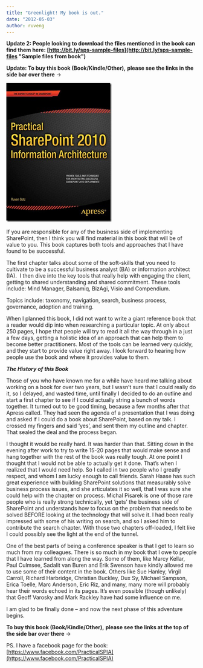 ```yaml
---
title: "Greenlight! My book is out."
date: "2012-05-03"
author: ruveng
---
```


**Update 2: People looking to download the files mentioned in the book can find them here: [http://bit.ly/sps-sample-files](http://bit.ly/sps-sample-files "Sample files from book")**

**Update: To buy this book (Book/Kindle/Other),** **please see the links in the side bar over there** →

[![FinalCover](images/FinalCover_thumb.jpg "FinalCover")](http://spinsiders.com/ruveng/files/2012/05/FinalCover.jpg)

If you are responsible for any of the business side of implementing SharePoint, then I think you will find material in this book that will be of value to you. This book captures both tools and approaches that I have found to be successful.

The first chapter talks about some of the soft-skills that you need to cultivate to be a successful business analyst (BA) or information architect (IA).  I then dive into the key tools that really help with engaging the client, getting to shared understanding and shared commitment. These tools include: Mind Manager, Balsamiq, BizAgi, Visio and Compendium.

Topics include: taxonomy, navigation, search, business process, governance, adoption and training.

When I planned this book, I did not want to write a giant reference book that a reader would dip into when researching a particular topic. At only about 250 pages, I hope that people will try to read it all the way through in a just a few days, getting a holistic idea of an approach that can help them to become better practitioners. Most of the tools can be learned very quickly, and they start to provide value right away. I look forward to hearing how people use the book and where it provides value to them.

**_The History of this Book_**

Those of you who have known me for a while have heard me talking about working on a book for over two years, but I wasn’t sure that I could really do it, so I delayed, and wasted time, until finally I decided to do an outline and start a first chapter to see if I could actually string a bunch of words together. It turned out to be good timing, because a few months after that Apress called. They had seen the agenda of a presentation that I was doing and asked if I could do a book about SharePoint, based on my talk. I crossed my fingers and said ‘yes’, and sent them my outline and chapter. That sealed the deal and the process began.

I thought it would be really hard. It was harder than that. Sitting down in the evening after work to try to write 15-20 pages that would make sense and hang together with the rest of the book was really tough. At one point I thought that I would not be able to actually get it done. That’s when I realized that I would need help. So I called in two people who I greatly respect, and whom I am lucky enough to call friends. Sarah Haase has such great experience with building SharePoint solutions that measurably solve business process issues, and she articulates it so well, that I was sure she could help with the chapter on process. Michal Pisarek is one of those rare people who is really strong technically, yet ‘gets’ the business side of SharePoint and understands how to focus on the problem that needs to be solved BEFORE looking at the technology that will solve it. I had been really impressed with some of his writing on search, and so I asked him to contribute the search chapter. With those two chapters off-loaded, I felt like I could possibly see the light at the end of the tunnel.

One of the best parts of being a conference speaker is that I get to learn so much from my colleagues. There is so much in my book that I owe to people that I have learned from along the way. Some of them, like Marcy Kellar, Paul Culmsee, Sadalit van Buren and Erik Swenson have kindly allowed me to use some of their content in the book. Others like Sue Hanley, Virgil Carroll, Richard Harbridge, Christian Buckley, Dux Sy, Michael Sampson, Erica Toelle, Marc Anderson, Eric Riz, and many, many more will probably hear their words echoed in its pages. It’s even possible (though unlikely) that Geoff Varosky and Mark Rackley have had some influence on me.

I am glad to be finally done – and now the next phase of this adventure begins.

**To buy this book (Book/Kindle/Other),** **please see the links at the top of the side bar over there** →

PS. I have a facebook page for the book: [https://www.facebook.com/PracticalSPIA](https://www.facebook.com/PracticalSPIA)
